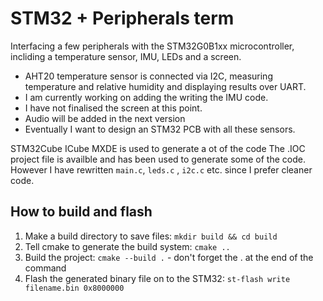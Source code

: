 # STM32 + Peripherals term

Interfacing a few peripherals with the STM32G0B1xx microcontroller, incliding a temperature sensor, IMU, LEDs and a screen.

- AHT20 temperature sensor is connected via I2C, measuring temperature and relative humidity and displaying results over UART.
- I am currently working on adding the writing the IMU code.
- I have not finalised the screen at this point.
- Audio will be added in the next version
- Eventually I want to design an STM32 PCB with all these sensors.

STM32Cube ICube MXDE is used to generate a ot of the code
The .IOC project file is availble and has been used to generate some of the code. However I have rewritten `main.c`, `leds.c` , `i2c.c` etc. since I prefer cleaner code.
 
## How to build and flash
1. Make a build directory to save files: `mkdir build && cd build`
2. Tell cmake to generate the build system: `cmake ..`
3. Build the project: `cmake --build .` - don't forget the . at the end of the command
4. Flash the generated binary file on to the STM32: `st-flash write filename.bin 0x8000000`